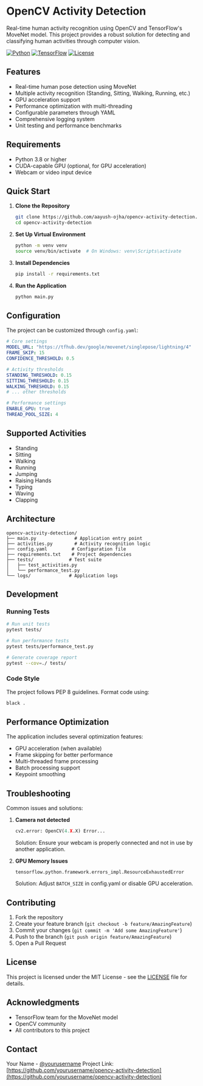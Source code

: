 # OpenCV Activity Detection

Real-time human activity recognition using OpenCV and TensorFlow's MoveNet model. This project provides a robust solution for detecting and classifying human activities through computer vision.

[![Python](https://img.shields.io/badge/Python-3.8%2B-blue.svg)](https://www.python.org/downloads/)
[![TensorFlow](https://img.shields.io/badge/TensorFlow-2.0%2B-orange.svg)](https://tensorflow.org/)
[![License](https://img.shields.io/badge/License-MIT-green.svg)](LICENSE)

## Features

- Real-time human pose detection using MoveNet
- Multiple activity recognition (Standing, Sitting, Walking, Running, etc.)
- GPU acceleration support
- Performance optimization with multi-threading
- Configurable parameters through YAML
- Comprehensive logging system
- Unit testing and performance benchmarks

## Requirements

- Python 3.8 or higher
- CUDA-capable GPU (optional, for GPU acceleration)
- Webcam or video input device

## Quick Start

1. **Clone the Repository**
   ```bash
   git clone https://github.com/aayush-ojha/opencv-activity-detection.git
   cd opencv-activity-detection
   ```

2. **Set Up Virtual Environment**
   ```bash
   python -m venv venv
   source venv/bin/activate  # On Windows: venv\Scripts\activate
   ```

3. **Install Dependencies**
   ```bash
   pip install -r requirements.txt
   ```

4. **Run the Application**
   ```bash
   python main.py
   ```

## Configuration

The project can be customized through `config.yaml`:

```yaml
# Core settings
MODEL_URL: "https://tfhub.dev/google/movenet/singlepose/lightning/4"
FRAME_SKIP: 15
CONFIDENCE_THRESHOLD: 0.5

# Activity thresholds
STANDING_THRESHOLD: 0.15
SITTING_THRESHOLD: 0.15
WALKING_THRESHOLD: 0.15
# ... other thresholds

# Performance settings
ENABLE_GPU: true
THREAD_POOL_SIZE: 4
```

## Supported Activities

- Standing
- Sitting
- Walking
- Running
- Jumping
- Raising Hands
- Typing
- Waving
- Clapping

## Architecture

```
opencv-activity-detection/
├── main.py              # Application entry point
├── activities.py        # Activity recognition logic
├── config.yaml         # Configuration file
├── requirements.txt    # Project dependencies
├── tests/             # Test suite
│   ├── test_activities.py
│   └── performance_test.py
└── logs/              # Application logs
```

## Development

### Running Tests
```bash
# Run unit tests
pytest tests/

# Run performance tests
pytest tests/performance_test.py

# Generate coverage report
pytest --cov=./ tests/
```

### Code Style
The project follows PEP 8 guidelines. Format code using:
```bash
black .
```

## Performance Optimization

The application includes several optimization features:
- GPU acceleration (when available)
- Frame skipping for better performance
- Multi-threaded frame processing
- Batch processing support
- Keypoint smoothing

## Troubleshooting

Common issues and solutions:

1. **Camera not detected**
   ```python
   cv2.error: OpenCV(4.X.X) Error...
   ```
   Solution: Ensure your webcam is properly connected and not in use by another application.

2. **GPU Memory Issues**
   ```
   tensorflow.python.framework.errors_impl.ResourceExhaustedError
   ```
   Solution: Adjust `BATCH_SIZE` in config.yaml or disable GPU acceleration.

## Contributing

1. Fork the repository
2. Create your feature branch (`git checkout -b feature/AmazingFeature`)
3. Commit your changes (`git commit -m 'Add some AmazingFeature'`)
4. Push to the branch (`git push origin feature/AmazingFeature`)
5. Open a Pull Request

## License

This project is licensed under the MIT License - see the [LICENSE](LICENSE) file for details.

## Acknowledgments

- TensorFlow team for the MoveNet model
- OpenCV community
- All contributors to this project

## Contact

Your Name - [@yourusername](https://twitter.com/yourusername)
Project Link: [https://github.com/yourusername/opencv-activity-detection](https://github.com/yourusername/opencv-activity-detection)

